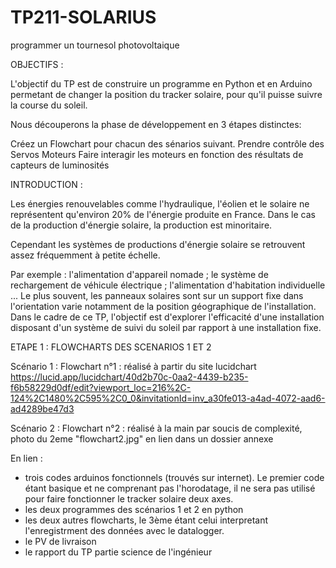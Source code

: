 # TP211-SOLARIUS
programmer un tournesol photovoltaique


OBJECTIFS :


L'objectif du TP est de construire un programme en Python et en Arduino permetant de changer la position du tracker solaire, pour qu'il puisse suivre la course du soleil.

Nous découperons la phase de développement en 3 étapes distinctes:

Créez un Flowchart pour chacun des sénarios suivant.
Prendre contrôle des Servos Moteurs
Faire interagir les moteurs en fonction des résultats de capteurs de luminosités


INTRODUCTION :


Les énergies renouvelables comme l'hydraulique, l'éolien et le solaire ne représentent qu'environ 20% de l'énergie produite en France. Dans le cas de la production d'énergie solaire, la production est minoritaire.

Cependant les systèmes de productions d'énergie solaire se retrouvent assez fréquemment à petite échelle.

Par exemple : l'alimentation d'appareil nomade ; le système de rechargement de véhicule électrique ; l'alimentation d'habitation individuelle ...
Le plus souvent, les panneaux solaires sont sur un support fixe dans l'orientation varie notamment de la position géographique de l'installation.
Dans le cadre de ce TP, l'objectif est d'explorer l'efficacité d'une installation disposant d'un système de suivi du soleil par rapport à une installation fixe.


ETAPE 1 : FLOWCHARTS DES SCENARIOS 1 ET 2


Scénario 1 : Flowchart n°1 : réalisé à partir du site lucidchart
https://lucid.app/lucidchart/40d2b70c-0aa2-4439-b235-f6b58229d0df/edit?viewport_loc=216%2C-124%2C1480%2C595%2C0_0&invitationId=inv_a30fe013-a4ad-4072-aad6-ad4289be47d3


Scénario 2 : Flowchart n°2 : réalisé à la main par soucis de complexité,
photo du 2eme "flowchart2.jpg" en lien dans un dossier annexe


En lien : 
- trois codes arduinos fonctionnels (trouvés sur internet). Le premier code étant basique et ne comprenant pas l'horodatage, il ne sera pas utilisé pour faire fonctionner le tracker solaire deux axes. 
- les deux programmes des scénarios 1 et 2 en python
- les deux autres flowcharts, le 3ème étant celui interpretant l'enregistrment des données avec le datalogger.
- le PV de livraison
- le rapport du TP partie science de l'ingénieur

